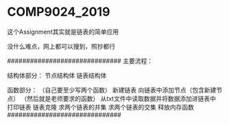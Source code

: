# COMP9024_2019

这个Assignment其实就是链表的简单应用

没什么难点，网上都可以搜到，照抄都行

##############################
主要流程：

  结构体部分：
    节点结构体
    链表结构体

  函数部分：
    （自己要至少写两个函数）
    新建链表
    向链表中添加节点（包含新建节点）
    （然后就是老师要求的函数）
    从txt文件中读取数据并将数据添加进链表中
    打印链表
    链表克隆
    求两个链表的并集
    求两个链表的交集
    释放内存函数
##############################

